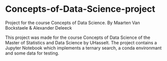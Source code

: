 # Concepts-of-Data-Science-project
Project for the course Concepts of Data Science. By Maarten Van Bockstaele &amp; Alexander Deleeck


This project was made for the course Concepts of Data Science of the Master of Statistics and Data Science by UHasselt.
The project contains a Jupyter Notebook which implements a ternary search, a conda environmant and some data for testing.
